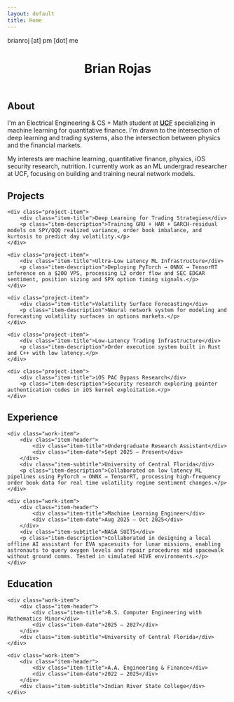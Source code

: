 ```yaml
---
layout: default
title: Home
---
```

<div class="contact-email">brianroj [at] pm [dot] me</div>

<header>
    <h1 class="name">Brian Rojas</h1>
</header>

<section id="about">
    <h2>About</h2>
    <p>I'm an Electrical Engineering & CS + Math student at <a href="https://www.ucf.edu/" target="_blank" style="color: var(--accent-color); font-weight: 600;">UCF</a> specializing in machine learning for quantitative finance. I'm drawn to the intersection of deep learning and trading systems, also the intersection between physics and the financial markets.</p>
    <p>My interests are machine learning, quantitative finance, physics, iOS security research, nutrition. I currently work as an ML undergrad researcher at UCF, focusing on building and training neural network models.</p>
</section>

<section id="projects">
    <h2>Projects</h2>
    
    <div class="project-item">
        <div class="item-title">Deep Learning for Trading Strategies</div>
        <p class="item-description">Training GRU + HAR + GARCH-residual models on SPY/QQQ realized variance, order book imbalance, and kurtosis to predict day volatility.</p>
    </div>

    <div class="project-item">
        <div class="item-title">Ultra-Low Latency ML Infrastructure</div>
        <p class="item-description">Deploying PyTorch → ONNX → TensorRT inference on a $200 VPS, processing L2 order flow and SEC EDGAR sentiment, position sizing and SPX option timing signals.</p>
    </div>

    <div class="project-item">
        <div class="item-title">Volatility Surface Forecasting</div>
        <p class="item-description">Neural network system for modeling and forecasting volatility surfaces in options markets.</p>
    </div>

    <div class="project-item">
        <div class="item-title">Low-Latency Trading Infrastructure</div>
        <p class="item-description">Order execution system built in Rust and C++ with low latency.</p>
    </div>

    <div class="project-item">
        <div class="item-title">iOS PAC Bypass Research</div>
        <p class="item-description">Security research exploring pointer authentication codes in iOS kernel exploitation.</p>
    </div>
</section>

<section id="experience">
    <h2>Experience</h2>

    <div class="work-item">
        <div class="item-header">
            <div class="item-title">Undergraduate Research Assistant</div>
            <div class="item-date">Sept 2025 – Present</div>
        </div>
        <div class="item-subtitle">University of Central Florida</div>
        <p class="item-description">Collaborated on low latency ML pipelines using PyTorch → ONNX → TensorRT, processing high-frequency order book data for real time volatility regime sentiment changes.</p>
    </div>

    <div class="work-item">
        <div class="item-header">
            <div class="item-title">Machine Learning Engineer</div>
            <div class="item-date">Aug 2025 – Oct 2025</div>
        </div>
        <div class="item-subtitle">NASA SUITS</div>
        <p class="item-description">Collaborated in designing a local offline AI assistant for EVA spacesuits for lunar missions, enabling astronauts to query oxygen levels and repair procedures mid spacewalk without ground comms. Tested in simulated HIVE environments.</p>
    </div>
</section>

<section>
    <h2>Education</h2>
    
    <div class="work-item">
        <div class="item-header">
            <div class="item-title">B.S. Computer Engineering with Mathematics Minor</div>
            <div class="item-date">2025 – 2027</div>
        </div>
        <div class="item-subtitle">University of Central Florida</div>
    </div>
    
    <div class="work-item">
        <div class="item-header">
            <div class="item-title">A.A. Engineering & Finance</div>
            <div class="item-date">2022 – 2025</div>
        </div>
        <div class="item-subtitle">Indian River State College</div>
    </div>
</section>
